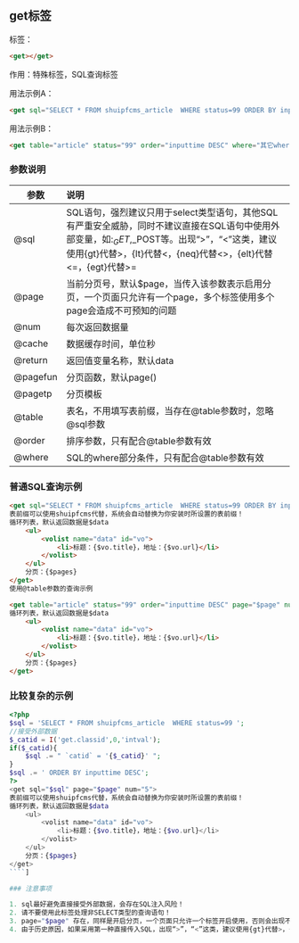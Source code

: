 ## get标签 

标签：

```html
<get></get>
```

作用：特殊标签，SQL查询标签

用法示例A：

```html
<get sql="SELECT * FROM shuipfcms_article  WHERE status=99 ORDER BY inputtime DESC" page="$page" num="5"> .. HTML ..</get> 
```

用法示例B：

```html
<get table="article" status="99" order="inputtime DESC" where="其它where部分条件" page="$page" num="5">.. HTML ..</get>
```

### 参数说明

参数	|说明
----- |:-----|
@sql	|SQL语句，强烈建议只用于select类型语句，其他SQL有严重安全威胁，同时不建议直接在SQL语句中使用外部变量，如:$_GET,$_POST等。出现“>”，“<”这类，建议使用{gt}代替>，{lt}代替<，{neq}代替<>，{elt}代替<=，{egt}代替>=
@page	|当前分页号，默认$page，当传入该参数表示启用分页，一个页面只允许有一个page，多个标签使用多个page会造成不可预知的问题
@num	|每次返回数据量
@cache	|数据缓存时间，单位秒
@return	|返回值变量名称，默认data
@pagefun	|分页函数，默认page()
@pagetp	|分页模板
@table	|表名，不用填写表前缀，当存在@table参数时，忽略@sql参数
@order	|排序参数，只有配合@table参数有效
@where	|SQL的where部分条件，只有配合@table参数有效

### 普通SQL查询示例

```html
<get sql="SELECT * FROM shuipfcms_article  WHERE status=99 ORDER BY inputtime DESC" page="$page" num="5">
表前缀可以使用shuipfcms代替，系统会自动替换为你安装时所设置的表前缀！
循环列表，默认返回数据是$data
    <ul>
        <volist name="data" id="vo">
            <li>标题：{$vo.title}，地址：{$vo.url}</li>
        </volist>
    </ul>
    分页：{$pages}
</get>
使用@table参数的查询示例

<get table="article" status="99" order="inputtime DESC" page="$page" num="5">
循环列表，默认返回数据是$data
    <ul>
        <volist name="data" id="vo">
            <li>标题：{$vo.title}，地址：{$vo.url}</li>
        </volist>
    </ul>
    分页：{$pages}
</get>
```

### 比较复杂的示例


```php
<?php
$sql = 'SELECT * FROM shuipfcms_article  WHERE status=99 ';
//接受外部数据
$_catid = I('get.classid',0,'intval');
if($_catid){
    $sql .= " `catid` = '{$_catid}' ";
}
$sql .= ' ORDER BY inputtime DESC';
?>
<get sql="$sql" page="$page" num="5">
表前缀可以使用shuipfcms代替，系统会自动替换为你安装时所设置的表前缀！
循环列表，默认返回数据是$data
    <ul>
        <volist name="data" id="vo">
            <li>标题：{$vo.title}，地址：{$vo.url}</li>
        </volist>
    </ul>
    分页：{$pages}
</get>
````]

### 注意事项

1. sql最好避免直接接受外部数据，会存在SQL注入风险！
2. 请不要使用此标签处理非SELECT类型的查询语句！
3. page="$page" 存在，同样是开启分页，一个页面只允许一个标签开启使用，否则会出现不可预知的问题！
4. 由于历史原因，如果采用第一种直接传入SQL，出现“>”，“<”这类，建议使用{gt}代替>，{lt}代替<，{neq}代替<>，{elt}代替<=，{egt}代替>=。